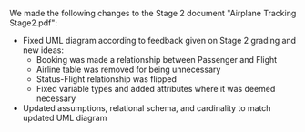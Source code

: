 We made the following changes to the Stage 2 document "Airplane Tracking Stage2.pdf":

- Fixed UML diagram according to feedback given on Stage 2 grading and new ideas:
  - Booking was made a relationship between Passenger and Flight
  - Airline table was removed for being unnecessary
  - Status-Flight relationship was flipped
  - Fixed variable types and added attributes where it was deemed necessary
- Updated assumptions, relational schema, and cardinality to match updated UML diagram
